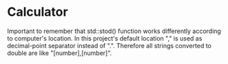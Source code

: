 # Calculator

Important to remember that std::stod() function works differently according to computer's location. In this project's default location "," is used as decimal-point separator instead of ".". Therefore all strings converted to double are like "[number],[number]".
